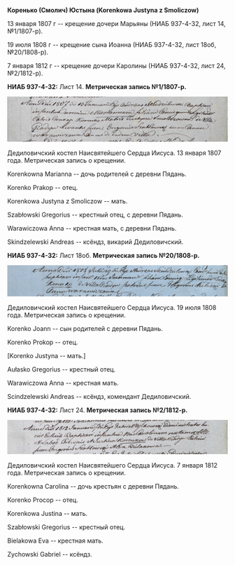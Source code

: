 **Коренько (Смолич) Юстына (Korenkowa Justyna z Smoliczow)**

13 января 1807 г -- крещение дочери Марьяны (НИАБ 937-4-32, лист 14,
№1/1807-р).

19 июля 1808 г -- крещение сына Иоанна (НИАБ 937-4-32, лист 18об,
№20/1808-р).

7 января 1812 г -- крещение дочери Каролины (НИАБ 937-4-32, лист 24,
№2/1812-р).

**НИАБ 937-4-32:** Лист 14. **Метрическая запись №1/1807-р.**

![](./media/0f8b65ecd32c0ee7848653f28f0c5545b59a3eea.png)

Дедиловичский костел Наисвятейшего Сердца Иисуса. 13 января 1807 года.
Метрическая запись о крещении.

Korenkowna Marianna -- дочь родителей с деревни Пядань.

Korenko Prakop -- отец.

Korenkowa Justyna z Smoliczow -- мать.

Szabłowski Gregorius -- крестный отец, с деревни Пядань.

Warawiczowa Anna -- крестная мать, с деревни Пядань.

Skindzelewski Andreas -- ксёндз, викарий Дедиловичский.

**НИАБ 937-4-32:** Лист 18об. **Метрическая запись №20/1808-р.**

![](./media/1dfb032a5012711232df6f46fdef6f7a2e6cef9a.png)

Дедиловичский костел Наисвятейшего Сердца Иисуса. 19 июля 1808 года.
Метрическая запись о крещении.

Korenko Joann -- сын родителей с деревни Пядань.

Korenko Prokop -- отец.

\[Korenko Justyna -- мать.\]

Aułasko Gregorius -- крестный отец.

Warawiczowa Anna -- крестная мать.

Scindzelewski Andreas -- ксёндз, комендант Дедиловичский.

**НИАБ 937-4-32:** Лист 24. **Метрическая запись №2/1812-р.**

![](./media/f3950b3fa05bc7906b654fc83ab6f5cf70086d70.png)

Дедиловичский костел Наисвятейшего Сердца Иисуса. 7 января 1812 года.
Метрическая запись о крещении.

Korenkowna Carolina -- дочь крестьян с деревни Пядань.

Korenko Procop -- отец.

Korenkowa Justina -- мать.

Szabłowski Gregorius -- крестный отец.

Bielakowa Eva -- крестная мать.

Zychowski Gabriel -- ксёндз.
